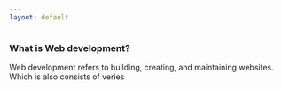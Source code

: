 ```yaml
---
layout: default
---
```


### What is Web development?
Web development refers to building, creating, and maintaining websites. Which is also consists of veries 
